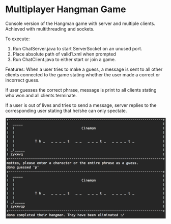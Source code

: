 # Multiplayer Hangman Game
Console version of the Hangman game with server and multiple clients.
Achieved with multithreading and sockets.

To execute:
1) Run ChatServer.java to start ServerSocket on an unused port.
2) Place absolute path of valid1.xml when prompted
3) Run ChatClient.java to either start or join a game.

Features:
When a user tries to make a guess, a message is sent to all other clients connected
to the game stating whether the user made a correct or incorrect guess.

If user guesses the correct phrase, message is print to all clients stating who won and
all clients terminate.

If a user is out of lives and tries to send a message, server replies
to the corresponding user stating that he/she can only spectate.

![Alt text](cineman_gameplay.png?raw=true "Cineman Gameplay")
